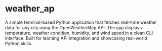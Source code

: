 # weather_ap
A simple terminal-based Python application that fetches real-time weather data for any city using the OpenWeatherMap API. The app displays temperature, weather condition, humidity, and wind speed in a clean CLI interface. Built for learning API integration and showcasing real-world Python skills.
